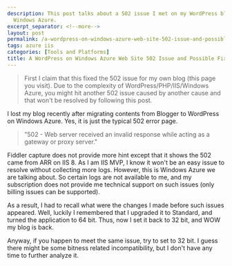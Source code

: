 ```yaml
---
description: This post talks about a 502 issue I met on my WordPress blog hosted on
  Windows Azure.
excerpt_separator: <!--more-->
layout: post
permalink: /a-wordpress-on-windows-azure-web-site-502-issue-and-possible-fix-e9c8bf77e360
tags: azure iis
categories: [Tools and Platforms]
title: A WordPress on Windows Azure Web Site 502 Issue and Possible Fix
---
```

> First I claim that this fixed the 502 issue for my own blog (this page you visit). Due to the complexity of WordPress/PHP/IIS/Windows Azure, you might hit another 502 issue caused by another cause and that won't be resolved by following this post.

I lost my blog recently after migrating contents from Blogger to WordPress on Windows Azure. Yes, it is just the typical 502 error page.

> "502 - Web server received an invalid response while acting as a gateway or proxy server."
<!--more-->

Fiddler capture does not provide more hint except that it shows the 502 came from ARR on IIS 8. As I am IIS MVP, I know it won't be an easy issue to resolve without collecting more logs. However, this is Windows Azure we are talking about. So certain logs are not available to me, and my subscription does not provide me technical support on such issues (only billing issues can be supported).

As a result, I had to recall what were the changes I made before such issues appeared. Well, luckily I remembered that I upgraded it to Standard, and turned the application to 64 bit. Thus, now I set it back to 32 bit, and WOW my blog is back.

Anyway, if you happen to meet the same issue, try to set to 32 bit. I guess there might be some bitness related incompatibility, but I don't have any time to further analyze it.
